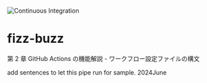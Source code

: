 ![Continuous Integration](https://github.com/github-actions-up-and-running/fizz-buzz/workflows/Continuous%20Integration/badge.svg)

# fizz-buzz
第 2 章 GitHub Actions の機能解説 - ワークフロー設定ファイルの構文

add sentences to let this pipe run for sample. 2024June